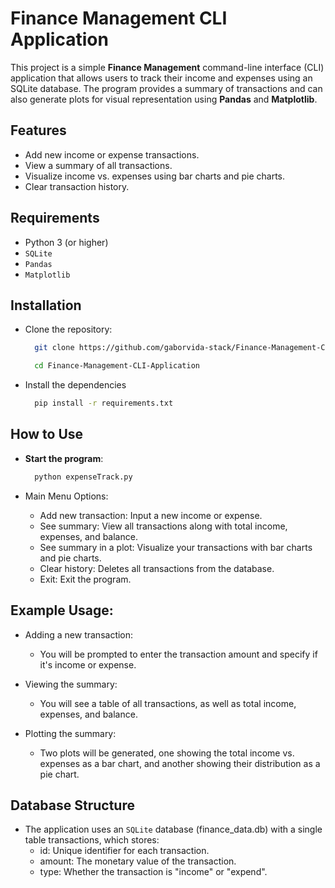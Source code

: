 # Finance Management CLI Application

This project is a simple **Finance Management** command-line interface (CLI) application that allows users to track their income and expenses using an SQLite database. The program provides a summary of transactions and can also generate plots for visual representation using **Pandas** and **Matplotlib**.

## Features
- Add new income or expense transactions.
- View a summary of all transactions.
- Visualize income vs. expenses using bar charts and pie charts.
- Clear transaction history.

## Requirements
- Python 3 (or higher)
- `SQLite`
- `Pandas`
- `Matplotlib`

## Installation

  - Clone the repository:
    ```bash
      git clone https://github.com/gaborvida-stack/Finance-Management-CLI-Application.git
    ```
    ```bash
      cd Finance-Management-CLI-Application
    ```
  - Install the dependencies
    ```bash
      pip install -r requirements.txt
    ```

## How to Use
- **Start the program**:

  ```bash
    python expenseTrack.py
  ```

- Main Menu Options:

    - Add new transaction: Input a new income or expense.
    - See summary: View all transactions along with total income, expenses, and balance.
    - See summary in a plot: Visualize your transactions with bar charts and pie charts.
    - Clear history: Deletes all transactions from the database.
    - Exit: Exit the program.
  
## Example Usage:
  - Adding a new transaction:
    - You will be prompted to enter the transaction amount and specify if it's income or expense.
  
  - Viewing the summary:
    - You will see a table of all transactions, as well as total income, expenses, and balance.
     
  - Plotting the summary:
    - Two plots will be generated, one showing the total income vs. expenses as a bar chart, and another showing their distribution as a pie chart.


## Database Structure
  - The application uses an `SQLite` database (finance_data.db) with a single table transactions, which stores:
    - id: Unique identifier for each transaction.
    - amount: The monetary value of the transaction.
    - type: Whether the transaction is "income" or "expend".
